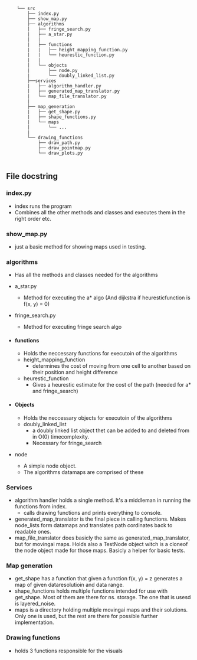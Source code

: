 
```
    └── src                    
        ├── index.py
        ├── show_map.py
        ├── algorithms
        |   ├── fringe_search.py
        |   ├── a_star.py
        |   |
        |   ├── functions
        |   |   ├── height_mapping_function.py
        |   |   └── heurestic_function.py
        |   |
        |   └── objects
        |       ├── node.py
        |       └── doubly_linked_list.py
        ├──services
        |   ├── algorithm_handler.py
        |   ├── generated_map_translator.py
        |   └── map_file_translator.py
        |
        ├── map_generation
        |   ├── get_shape.py
        |   ├── shape_functions.py
        |   └── maps
        |       └── ...
        |   
        └── drawing_functions
            ├── draw_path.py
            ├── draw_pointmap.py
            └── draw_plots.py
            

```

## File docstring

### index.py

- index runs the program
- Combines all the other methods and classes and executes them in the right order etc.

### show_map.py

- just a basic method for showing maps used in testing.

### algorithms

- Has all the methods and classes needed for the algorithms
- a_star.py
  - Method for executing the a* algo (And dijkstra if heuresticfunction is f(x, y) = 0)
- fringe_search.py
  - Method for executing fringe search algo

- #### functions

  - Holds the neccessary functions for executoin of the algorithms
  - height_mapping_function
    - determines the cost of moving from one cell to another based on their position and height difference
  - heurestic_function
    - Gives a heurestic estimate for the cost of the path
    (needed for a* and fringe_search)

- #### Objects

  - Holds the neccessary objects for executoin of the algorithms
  - doubly_linked_list
    - a doubly linked list object thet can be added to and deleted from in O(0) timecomplexity.
    - Necessary for fringe_search
- node
  - A simple node object.
  - The algorithms datamaps are comprised of these

### Services

  - algorithm handler holds a single method. It's a middleman in running the functions from index. 
    - calls drawing functions and prints everything to console.
  - generated_map_translator is the final piece in calling functions. Makes node_lists form datamaps and translates path cordinates back to readable ones.
  - map_file_translator does basicly the same as generated_map_translator, but for movingai maps. Holds also a TestNode object witch is a cloneof the node object made for those maps. Basicly a helper for basic tests.

### Map generation

- get_shape has a function that given a function f(x, y) = z generates a map of given dataresolutioin and data range.
- shape_functions holds multiple functions intended for use with get_shape. Most of them are there for ns. storage. The one that is usesd is layered_noise.
- maps is a directory holding multiple movingai maps and their solutions. Only one is used, but the rest are there for possible further implementation.

### Drawing functions

  - holds 3 functions responsible for the visuals
